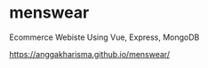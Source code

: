 # menswear
Ecommerce Webiste Using Vue, Express, MongoDB

https://anggakharisma.github.io/menswear/
